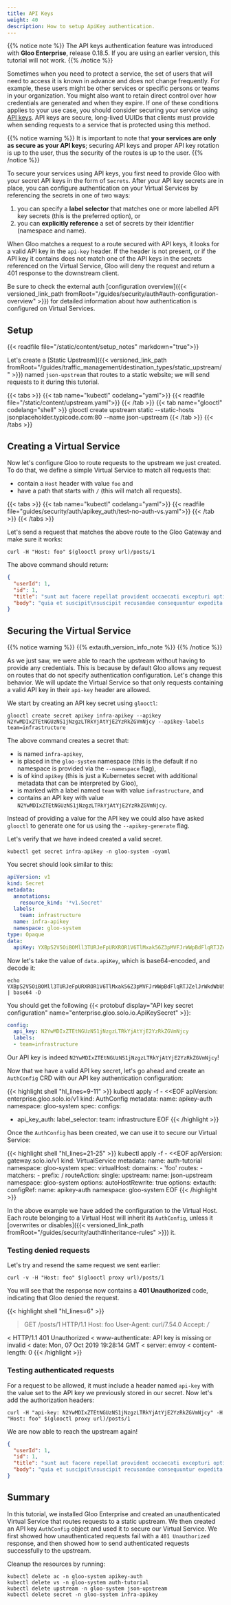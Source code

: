 ```yaml
---
title: API Keys
weight: 40
description: How to setup ApiKey authentication. 
---
```


{{% notice note %}}
The API keys authentication feature was introduced with **Gloo Enterprise**, release 0.18.5. If you are using an earlier version, this tutorial will not work.
{{% /notice %}}

Sometimes when you need to protect a service, the set of users that will need to access it is known in advance and does 
not change frequently. For example, these users might be other services or specific persons or teams in your organization. 
You might also want to retain direct control over how credentials are generated and when they expire. If one of these 
conditions applies to your use case, you should consider securing your service using 
[API keys](https://en.wikipedia.org/wiki/Application_programming_interface_key). API keys are secure, long-lived UUIDs 
that clients must provide when sending requests to a service that is protected using this method. 

{{% notice warning %}}
It is important to note that **your services are only as secure as your API keys**; securing API keys and proper API key 
rotation is up to the user, thus the security of the routes is up to the user.
{{% /notice %}}

To secure your services using API keys, you first need to provide Gloo with your secret API keys in the form of `Secrets`. 
After your API key secrets are in place, you can configure authentication on your Virtual Services by referencing the 
secrets in one of two ways:

1. you can specify a **label selector** that matches one or more labelled API key secrets (this is the preferred option), or
2. you can **explicitly reference** a set of secrets by their identifier (namespace and name).

When Gloo matches a request to a route secured with API keys, it looks for a valid API key in the `api-key` header. If 
the header is not present, or if the API key it contains does not match one of the API keys in the secrets referenced on 
the Virtual Service, Gloo will deny the request and return a 401 response to the downstream client.

Be sure to check the external auth [configuration overview]({{< versioned_link_path fromRoot="/guides/security/auth#auth-configuration-overview" >}}) 
for detailed information about how authentication is configured on Virtual Services.

## Setup
{{< readfile file="/static/content/setup_notes" markdown="true">}}

Let's create a [Static Upstream]({{< versioned_link_path fromRoot="/guides/traffic_management/destination_types/static_upstream/" >}}) 
named `json-upstream` that routes to a static website; we will send requests to it during this tutorial.

{{< tabs >}}
{{< tab name="kubectl" codelang="yaml">}}
{{< readfile file="/static/content/upstream.yaml">}}
{{< /tab >}}
{{< tab name="glooctl" codelang="shell" >}}
glooctl create upstream static --static-hosts jsonplaceholder.typicode.com:80 --name json-upstream
{{< /tab >}}
{{< /tabs >}}

## Creating a Virtual Service
Now let's configure Gloo to route requests to the upstream we just created. To do that, we define a simple Virtual 
Service to match all requests that:

- contain a `Host` header with value `foo` and
- have a path that starts with `/` (this will match all requests).

{{< tabs >}}
{{< tab name="kubectl" codelang="yaml">}}
{{< readfile file="guides/security/auth/apikey_auth/test-no-auth-vs.yaml">}}
{{< /tab >}}
{{< /tabs >}} 

Let's send a request that matches the above route to the Gloo Gateway and make sure it works:

```shell
curl -H "Host: foo" $(glooctl proxy url)/posts/1
```

The above command should return:

```json
{
  "userId": 1,
  "id": 1,
  "title": "sunt aut facere repellat provident occaecati excepturi optio reprehenderit",
  "body": "quia et suscipit\nsuscipit recusandae consequuntur expedita et cum\nreprehenderit molestiae ut ut quas totam\nnostrum rerum est autem sunt rem eveniet architecto"
}
```

## Securing the Virtual Service
{{% notice warning %}}
{{% extauth_version_info_note %}}
{{% /notice %}}

As we just saw, we were able to reach the upstream without having to provide any credentials. This is because by default 
Gloo allows any request on routes that do not specify authentication configuration. Let's change this behavior. 
We will update the Virtual Service so that only requests containing a valid API key in their `api-key` header are allowed.

We start by creating an API key secret using `glooctl`:

```shell
glooctl create secret apikey infra-apikey --apikey N2YwMDIxZTEtNGUzNS1jNzgzLTRkYjAtYjE2YzRkZGVmNjcy --apikey-labels team=infrastructure
```

The above command creates a secret that:

- is named `infra-apikey`,
- is placed in the `gloo-system` namespace (this  is the default if no namespace is provided via the `--namespace` flag),
- is of kind `apikey` (this is just a Kubernetes secret with additional metadata that can be interpreted by Gloo),
- is marked with a label named `team` with value `infrastructure`, and 
- contains an API key with value `N2YwMDIxZTEtNGUzNS1jNzgzLTRkYjAtYjE2YzRkZGVmNjcy`.

Instead of providing a value for the API key we could also have asked `glooctl` to generate one for us using the 
`--apikey-generate` flag.
 
Let's verify that we have indeed created a valid secret.

```shell
kubectl get secret infra-apikey -n gloo-system -oyaml
```

You secret should look similar to this:

```yaml
apiVersion: v1
kind: Secret
metadata:
  annotations:
    resource_kind: '*v1.Secret'
  labels:
    team: infrastructure
  name: infra-apikey
  namespace: gloo-system
type: Opaque
data:
  apiKey: YXBpS2V5OiBOMll3TURJeFpURXROR1V6TlMxak56Z3pMVFJrWWpBdFlqRTJZelJrWkdWbU5qY3kKbGFiZWxzOgotIHRlYW09aW5mcmFzdHJ1Y3R1cmUK
```

Now let's take the value of `data.apiKey`, which is base64-encoded, and decode it:

```shell
echo YXBpS2V5OiBOMll3TURJeFpURXROR1V6TlMxak56Z3pMVFJrWWpBdFlqRTJZelJrWkdWbU5qY3kKbGFiZWxzOgotIHRlYW09aW5mcmFzdHJ1Y3R1cmUK | base64 -D
```

You should get the following 
{{< protobuf display="API key secret configuration" name="enterprise.gloo.solo.io.ApiKeySecret" >}}:

```yaml
config:
  api_key: N2YwMDIxZTEtNGUzNS1jNzgzLTRkYjAtYjE2YzRkZGVmNjcy
  labels:
  - team=infrastructure
```

Our API key is indeed `N2YwMDIxZTEtNGUzNS1jNzgzLTRkYjAtYjE2YzRkZGVmNjcy`! 

Now that we have a valid API key secret, let's go ahead and create an `AuthConfig` CRD with our API key 
authentication configuration:

{{< highlight shell "hl_lines=9-11" >}}
kubectl apply -f - <<EOF
apiVersion: enterprise.gloo.solo.io/v1
kind: AuthConfig
metadata:
  name: apikey-auth
  namespace: gloo-system
spec:
  configs:
  - api_key_auth:
      label_selector:
        team: infrastructure
EOF
{{< /highlight >}}

Once the `AuthConfig` has been created, we can use it to secure our Virtual Service:

{{< highlight shell "hl_lines=21-25" >}}
kubectl apply -f - <<EOF
apiVersion: gateway.solo.io/v1
kind: VirtualService
metadata:
  name: auth-tutorial
  namespace: gloo-system
spec:
  virtualHost:
    domains:
      - 'foo'
    routes:
      - matchers:
        - prefix: /
        routeAction:
          single:
            upstream:
              name: json-upstream
              namespace: gloo-system
        options:
          autoHostRewrite: true
    options:
      extauth:
        configRef:
          name: apikey-auth
          namespace: gloo-system
EOF
{{< /highlight >}}

In the above example we have added the configuration to the Virtual Host. Each route belonging to a Virtual Host will 
inherit its `AuthConfig`, unless it [overwrites or disables]({{< versioned_link_path fromRoot="/guides/security/auth#inheritance-rules" >}}) it.

### Testing denied requests
Let's try and resend the same request we sent earlier:

```shell
curl -v -H "Host: foo" $(glooctl proxy url)/posts/1
```

You will see that the response now contains a **401 Unauthorized** code, indicating that Gloo denied the request.

{{< highlight shell "hl_lines=6" >}}
> GET /posts/1 HTTP/1.1
> Host: foo
> User-Agent: curl/7.54.0
> Accept: */*
>
< HTTP/1.1 401 Unauthorized
< www-authenticate: API key is missing or invalid
< date: Mon, 07 Oct 2019 19:28:14 GMT
< server: envoy
< content-length: 0
{{< /highlight >}}

### Testing authenticated requests
For a request to be allowed, it must include a header named `api-key` with the value set to the API key we previously 
stored in our secret. Now let's add the authorization headers:

```shell
curl -H "api-key: N2YwMDIxZTEtNGUzNS1jNzgzLTRkYjAtYjE2YzRkZGVmNjcy" -H "Host: foo" $(glooctl proxy url)/posts/1
```

We are now able to reach the upstream again!

```json
{
  "userId": 1,
  "id": 1,
  "title": "sunt aut facere repellat provident occaecati excepturi optio reprehenderit",
  "body": "quia et suscipit\nsuscipit recusandae consequuntur expedita et cum\nreprehenderit molestiae ut ut quas totam\nnostrum rerum est autem sunt rem eveniet architecto"
}
```

## Summary

In this tutorial, we installed Gloo Enterprise and created an unauthenticated Virtual Service that routes requests to a 
static upstream. We then created an API key `AuthConfig` object and used it to secure our Virtual Service. 
We first showed how unauthenticated requests fail with a `401 Unauthorized` response, and then showed how to send 
authenticated requests successfully to the upstream. 

Cleanup the resources by running:

```
kubectl delete ac -n gloo-system apikey-auth
kubectl delete vs -n gloo-system auth-tutorial
kubectl delete upstream -n gloo-system json-upstream
kubectl delete secret -n gloo-system infra-apikey
```
